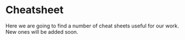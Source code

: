 # Cheatsheet

Here we are going to find a number of cheat sheets useful for our work. New ones will be added soon. 

